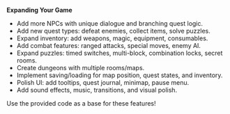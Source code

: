 **Expanding Your Game**

- Add more NPCs with unique dialogue and branching quest logic.
- Add new quest types: defeat enemies, collect items, solve puzzles.
- Expand inventory: add weapons, magic, equipment, consumables.
- Add combat features: ranged attacks, special moves, enemy AI.
- Expand puzzles: timed switches, multi-block, combination locks, secret rooms.
- Create dungeons with multiple rooms/maps.
- Implement saving/loading for map position, quest states, and inventory.
- Polish UI: add tooltips, quest journal, minimap, pause menu.
- Add sound effects, music, transitions, and visual polish.

Use the provided code as a base for these features!